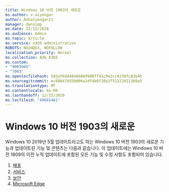 ```yaml
---
title: Windows 10 버전 1903의 새로운
ms.author: v-aiyengar
author: AshaIyengar21
manager: dansimp
ms.date: 12/15/2020
ms.audience: Admin
ms.topic: article
ms.service: o365-administration
ROBOTS: NOINDEX, NOFOLLOW
localization_priority: Normal
ms.collection: Adm_O365
ms.custom:
- "9003945"
- "7003"
ms.openlocfilehash: 582af6dd48460869998ff41c9e2cc4230fc82b4b
ms.sourcegitcommit: ec88047d550006a1df4b6f10a3f513218113b9a5
ms.translationtype: MT
ms.contentlocale: ko-KR
ms.lasthandoff: 12/15/2020
ms.locfileid: "49681481"
---
```

# <a name="whats-new-in-windows-10-version-1903"></a>Windows 10 버전 1903의 새로운

Windows 10 2019년 5월 업데이트라고도 하는 Windows 10 버전 1903의 새로운 기능과 업데이트된 기능 및 콘텐츠는 다음과 같습니다. 이 업데이트에는 Windows 10 버전 1809의 이전 누적 업데이트에 포함된 모든 기능 및 수정 사항도 포함되어 있습니다.

1. [배포](https://go.microsoft.com/fwlink/?linkid=2114296)
1. [서비스](https://go.microsoft.com/fwlink/?linkid=2114493)
1. [보안](https://go.microsoft.com/fwlink/?linkid=2114297)
1. [Microsoft Edge](https://go.microsoft.com/fwlink/?linkid=2114298)
